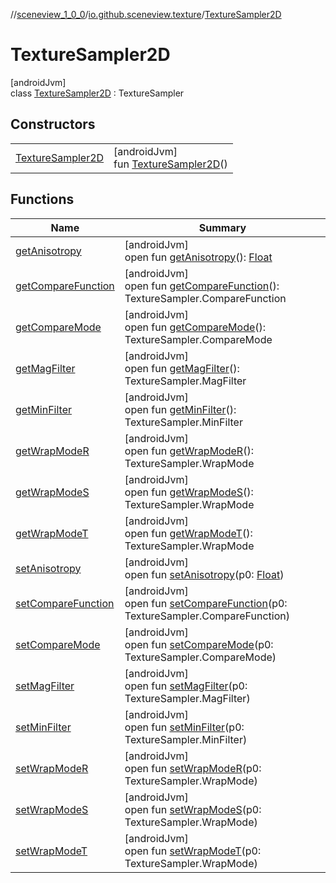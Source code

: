 //[sceneview_1_0_0](../../../index.md)/[io.github.sceneview.texture](../index.md)/[TextureSampler2D](index.md)

# TextureSampler2D

[androidJvm]\
class [TextureSampler2D](index.md) : TextureSampler

## Constructors

| | |
|---|---|
| [TextureSampler2D](-texture-sampler2-d.md) | [androidJvm]<br>fun [TextureSampler2D](-texture-sampler2-d.md)() |

## Functions

| Name | Summary |
|---|---|
| [getAnisotropy](../-texture-sampler-external/index.md#1794461653%2FFunctions%2F-602047187) | [androidJvm]<br>open fun [getAnisotropy](../-texture-sampler-external/index.md#1794461653%2FFunctions%2F-602047187)(): [Float](https://kotlinlang.org/api/latest/jvm/stdlib/kotlin/-float/index.html) |
| [getCompareFunction](../-texture-sampler-external/index.md#-1396211802%2FFunctions%2F-602047187) | [androidJvm]<br>open fun [getCompareFunction](../-texture-sampler-external/index.md#-1396211802%2FFunctions%2F-602047187)(): TextureSampler.CompareFunction |
| [getCompareMode](../-texture-sampler-external/index.md#992922811%2FFunctions%2F-602047187) | [androidJvm]<br>open fun [getCompareMode](../-texture-sampler-external/index.md#992922811%2FFunctions%2F-602047187)(): TextureSampler.CompareMode |
| [getMagFilter](../-texture-sampler-external/index.md#-1848670952%2FFunctions%2F-602047187) | [androidJvm]<br>open fun [getMagFilter](../-texture-sampler-external/index.md#-1848670952%2FFunctions%2F-602047187)(): TextureSampler.MagFilter |
| [getMinFilter](../-texture-sampler-external/index.md#970925113%2FFunctions%2F-602047187) | [androidJvm]<br>open fun [getMinFilter](../-texture-sampler-external/index.md#970925113%2FFunctions%2F-602047187)(): TextureSampler.MinFilter |
| [getWrapModeR](../-texture-sampler-external/index.md#-1371401186%2FFunctions%2F-602047187) | [androidJvm]<br>open fun [getWrapModeR](../-texture-sampler-external/index.md#-1371401186%2FFunctions%2F-602047187)(): TextureSampler.WrapMode |
| [getWrapModeS](../-texture-sampler-external/index.md#-1340381379%2FFunctions%2F-602047187) | [androidJvm]<br>open fun [getWrapModeS](../-texture-sampler-external/index.md#-1340381379%2FFunctions%2F-602047187)(): TextureSampler.WrapMode |
| [getWrapModeT](../-texture-sampler-external/index.md#-1309361572%2FFunctions%2F-602047187) | [androidJvm]<br>open fun [getWrapModeT](../-texture-sampler-external/index.md#-1309361572%2FFunctions%2F-602047187)(): TextureSampler.WrapMode |
| [setAnisotropy](../-texture-sampler-external/index.md#-2071404710%2FFunctions%2F-602047187) | [androidJvm]<br>open fun [setAnisotropy](../-texture-sampler-external/index.md#-2071404710%2FFunctions%2F-602047187)(p0: [Float](https://kotlinlang.org/api/latest/jvm/stdlib/kotlin/-float/index.html)) |
| [setCompareFunction](../-texture-sampler-external/index.md#-1928052347%2FFunctions%2F-602047187) | [androidJvm]<br>open fun [setCompareFunction](../-texture-sampler-external/index.md#-1928052347%2FFunctions%2F-602047187)(p0: TextureSampler.CompareFunction) |
| [setCompareMode](../-texture-sampler-external/index.md#-457990481%2FFunctions%2F-602047187) | [androidJvm]<br>open fun [setCompareMode](../-texture-sampler-external/index.md#-457990481%2FFunctions%2F-602047187)(p0: TextureSampler.CompareMode) |
| [setMagFilter](../-texture-sampler-external/index.md#-856303319%2FFunctions%2F-602047187) | [androidJvm]<br>open fun [setMagFilter](../-texture-sampler-external/index.md#-856303319%2FFunctions%2F-602047187)(p0: TextureSampler.MagFilter) |
| [setMinFilter](../-texture-sampler-external/index.md#810798379%2FFunctions%2F-602047187) | [androidJvm]<br>open fun [setMinFilter](../-texture-sampler-external/index.md#810798379%2FFunctions%2F-602047187)(p0: TextureSampler.MinFilter) |
| [setWrapModeR](../-texture-sampler-external/index.md#-1899074789%2FFunctions%2F-602047187) | [androidJvm]<br>open fun [setWrapModeR](../-texture-sampler-external/index.md#-1899074789%2FFunctions%2F-602047187)(p0: TextureSampler.WrapMode) |
| [setWrapModeS](../-texture-sampler-external/index.md#-1885541988%2FFunctions%2F-602047187) | [androidJvm]<br>open fun [setWrapModeS](../-texture-sampler-external/index.md#-1885541988%2FFunctions%2F-602047187)(p0: TextureSampler.WrapMode) |
| [setWrapModeT](../-texture-sampler-external/index.md#-1872009187%2FFunctions%2F-602047187) | [androidJvm]<br>open fun [setWrapModeT](../-texture-sampler-external/index.md#-1872009187%2FFunctions%2F-602047187)(p0: TextureSampler.WrapMode) |
